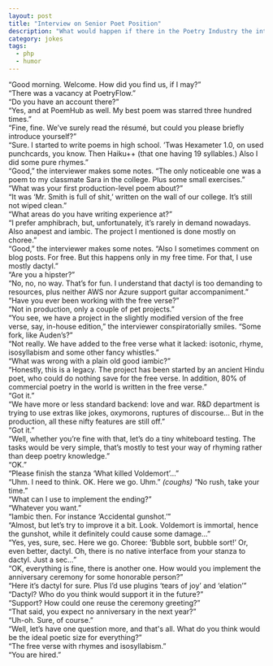 ```yaml
---
layout: post
title: "Interview on Senior Poet Position"
description: "What would happen if there in the Poetry Industry the interviews were done the same way as in IT"
category: jokes
tags:
  - php
  - humor
---
```


“Good morning. Welcome. How did you find us, if I may?”  
“There was a vacancy at PoetryFlow.”  
“Do you have an account there?”  
“Yes, and at PoemHub as well. My best poem was starred three hundred times.”  
“Fine, fine. We’ve surely read the résumé, but could you please briefly introduce yourself?”  
“Sure. I started to write poems in high school. ’Twas Hexameter 1.0, on used punchcards, you know. Then Haiku++ (that one having 19 syllables.) Also I did some pure rhymes.”  
“Good,”   the interviewer makes some notes.
“The only noticeable one was a poem to my classmate Sara in the college. Plus some small exercises.”  
“What was your first production-level poem about?”  
“It was ‘Mr. Smith is full of shit,’ written on the wall of our college. It’s still not wiped clean.”  
“What areas do you have writing experience at?”  
“I prefer amphibrach, but, unfortunately, it’s rarely in demand nowadays. Also anapest and iambic. The project I mentioned is done mostly on choree.”  
“Good,”   the interviewer makes some notes.
“Also I sometimes comment on blog posts. For free. But this happens only in my free time. For that, I use mostly dactyl.”  
“Are you a hipster?”  
“No, no, no way. That’s for fun. I understand that dactyl is too demanding to resources, plus neither AWS nor Azure support guitar accompaniment.”  
“Have you ever been working with the free verse?”  
“Not in production, only a couple of pet projects.”  
“You see, we have a project in the slightly modified version of the free verse, say, in-house edition,”   the interviewer conspiratorially smiles.
“Some fork, like Auden’s?”  
“Not really. We have added to the free verse what it lacked: isotonic, rhyme, isosyllabism and some other fancy whistles.”  
“What was wrong with a plain old good iambic?”  
“Honestly, this is a legacy. The project has been started by an ancient Hindu poet, who could do nothing save for the free verse. In addition, 80% of commercial poetry in the world is written in the free verse.”  
“Got it.”  
“We have more or less standard backend: love and war. R&D department is trying to use extras like jokes, oxymorons, ruptures of discourse... But in the production, all these nifty features are still off.”  
“Got it.”  
“Well, whether you’re fine with that, let’s do a tiny whiteboard testing. The tasks would be very simple, that’s mostly to test your way of rhyming rather than deep poetry knowledge.”  
“OK.”  
“Please finish the stanza ‘What killed Voldemort’…”  
“Uhm. I need to think. OK. Here we go. Uhm.”   _(coughs)_
“No rush, take your time.”  
“What can I use to implement the ending?”  
“Whatever you want.”  
“Iambic then. For instance ‘Accidental gunshot.’”  
“Almost, but let’s try to improve it a bit. Look. Voldemort is immortal, hence the gunshot, while it definitely could cause some damage...”  
“Yes, yes, sure, sec. Here we go. Choree: ‘Bubble sort, bubble sort!’ Or, even better, dactyl. Oh, there is no native interface from your stanza to dactyl. Just a sec…”  
“OK, everything is fine, there is another one. How would you implement the anniversary ceremony for some honorable person?”  
“Here it’s dactyl for sure. Plus I’d use plugins ‘tears of joy’ and ‘elation’”  
“Dactyl? Who do you think would support it in the future?”  
“Support? How could one reuse the ceremony greeting?”  
“That said, you expect no anniversary in the next year?”  
“Uh-oh. Sure, of course.”  
“Well, let’s have one question more, and that's all. What do you think would be the ideal poetic size for everything?”  
“The free verse with rhymes and isosyllabism.”  
“You are hired.”
